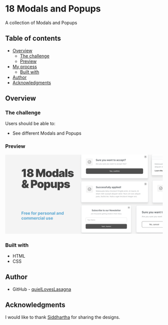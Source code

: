 # 18 Modals and Popups

A collection of Modals and Popups

## Table of contents

- [Overview](#overview)
  - [The challenge](#the-challenge)
  - [Preview](#preview)
- [My process](#my-process)
  - [Built with](#built-with)
- [Author](#author)
- [Acknowledgments](#acknowledgments)

## Overview

### The challenge

Users should be able to:

- See different Modals and Popups

### Preview

![Preview](./assets/filecover-1.png)

### Built with

- HTML
- CSS

## Author

- GitHub - [quielLovesLasagna](https://github.com/quielLovesLasagna)

## Acknowledgments

I would like to thank [Siddhartha](https://www.figma.com/@neu) for sharing the designs.
